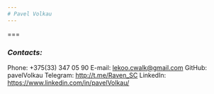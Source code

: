 ```yaml
---
# Pavel Volkau
---
```


===

### _Contacts:_

Phone: +375(33) 347 05 90
E-mail: lekoo.cwalk@gmail.com
GitHub: pavelVolkau
Telegram: http://t.me/Raven_SC
LinkedIn: https://www.linkedin.com/in/pavelVolkau/
